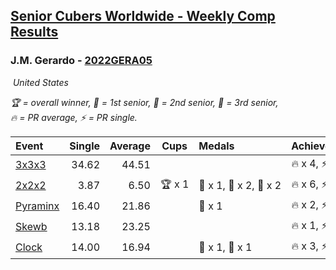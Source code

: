 <style>table {white-space: nowrap;}</style>
<link rel="stylesheet" type="text/css" href="/scw-comp/css/flags.css" />

## [Senior Cubers Worldwide - Weekly Comp Results](/scw-comp/results/)
### J.M. Gerardo - [2022GERA05](https://www.worldcubeassociation.org/persons/2022GERA05)

<i class="flag flag-US" />&nbsp;United States

<span style="white-space: nowrap;">🏆 = overall winner</span>, <span style="white-space: nowrap;">🥇 = 1st senior</span>, <span style="white-space: nowrap;">🥈 = 2nd senior</span>, <span style="white-space: nowrap;">🥉 = 3rd senior</span>, <span style="white-space: nowrap;">🔥 = PR average</span>, <span style="white-space: nowrap;">⚡ = PR single</span>.

| Event | Single | Average | Cups | Medals | Achievements|
| :-- | --: | --: | :--: | :-- | :-- |
| [3x3x3](333.md) | 34.62 | 44.51 |  |  | 🔥 x 4, ⚡ x 2 |
| [2x2x2](222.md) | 3.87 | 6.50 | 🏆 x 1 | 🥇 x 1, 🥈 x 2, 🥉 x 2 | 🔥 x 6, ⚡ x 1 |
| [Pyraminx](pyram.md) | 16.40 | 21.86 |  | 🥉 x 1 | 🔥 x 2, ⚡ x 2 |
| [Skewb](skewb.md) | 13.18 | 23.25 |  |  | 🔥 x 1, ⚡ x 1 |
| [Clock](clock.md) | 14.00 | 16.94 |  | 🥈 x 1, 🥉 x 1 | 🔥 x 3, ⚡ x 1 |

<!-- Global site tag (gtag.js) - Google Analytics -->
<script async src="https://www.googletagmanager.com/gtag/js?id=UA-86348435-3"></script>
<script>window.dataLayer = window.dataLayer || []; function gtag() {dataLayer.push(arguments);} gtag('js', new Date()); gtag('config', 'UA-86348435-3');</script>
